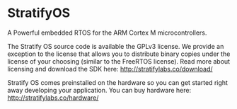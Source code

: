 # StratifyOS
A Powerful embedded RTOS for the ARM Cortex M microcontrollers.

The Stratify OS source code is available the GPLv3 license.  We provide an exception to the license that allows you to distribute binary copies under the license of your choosing (similar to the FreeRTOS license).  Read more about licensing and download the SDK here: http://stratifylabs.co/download/

Stratify OS comes preinstalled on the hardware so you can get started right away developing your application.  You can buy hardware here:  http://stratifylabs.co/hardware/

